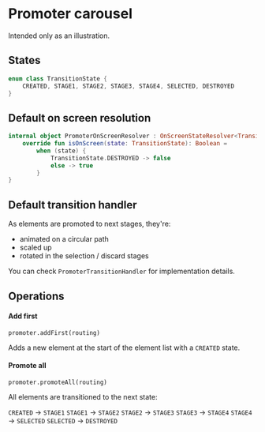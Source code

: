 # Promoter carousel

Intended only as an illustration.

## States

```kotlin
enum class TransitionState {
    CREATED, STAGE1, STAGE2, STAGE3, STAGE4, SELECTED, DESTROYED
}
```

## Default on screen resolution

```kotlin
internal object PromoterOnScreenResolver : OnScreenStateResolver<TransitionState> {
    override fun isOnScreen(state: TransitionState): Boolean =
        when (state) {
            TransitionState.DESTROYED -> false
            else -> true
        }
}

```

## Default transition handler

As elements are promoted to next stages, they're:
- animated on a circular path
- scaled up
- rotated in the selection / discard stages

You can check `PromoterTransitionHandler` for implementation details.


## Operations

#### Add first

`promoter.addFirst(routing)`

Adds a new element at the start of the element list with a `CREATED` state.


#### Promote all

`promoter.promoteAll(routing)`

All elements are transitioned to the next state:

`CREATED` -> `STAGE1`
`STAGE1` -> `STAGE2`
`STAGE2` -> `STAGE3`
`STAGE3` -> `STAGE4`
`STAGE4` -> `SELECTED`
`SELECTED` -> `DESTROYED`

